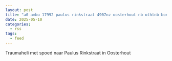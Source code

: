 ```yaml
---
layout: post
title: "a0 ambu 17992 paulus rinkstraat 4907nz oosterhout nb othtnb bon 69189"
date: 2025-05-10
categories: 
  - rss
tags: 
  - feed
---
```


Traumaheli met spoed naar Paulus Rinkstraat in Oosterhout
